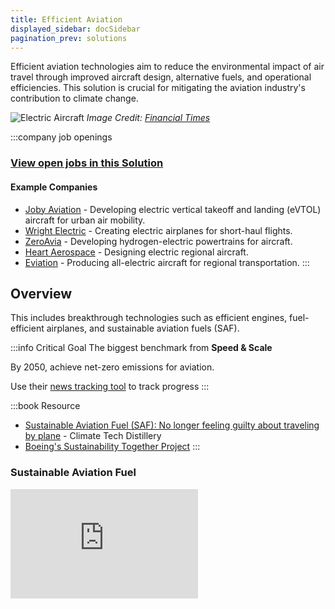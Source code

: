 ```yaml
---
title: Efficient Aviation
displayed_sidebar: docSidebar
pagination_prev: solutions
---
```


Efficient aviation technologies aim to reduce the environmental impact of air travel through improved aircraft design, alternative fuels, and operational efficiencies. This solution is crucial for mitigating the aviation industry's contribution to climate change.

![Electric Aircraft](../static/img/electric-aircraft.jpg)
*Image Credit: [Financial Times](https://www.ft.com/content/a9dc81d2-725e-11e9-bf5c-6eeb837566c5)*

:::company job openings
### [View open jobs in this Solution](https://climatebase.org/jobs?l=&q=&drawdown_solutions=Efficient+Aviation)
#### Example Companies
- [Joby Aviation](https://www.jobyaviation.com/) - Developing electric vertical takeoff and landing (eVTOL) aircraft for urban air mobility.
- [Wright Electric](https://weflywright.com/) - Creating electric airplanes for short-haul flights.
- [ZeroAvia](https://www.zeroavia.com/) - Developing hydrogen-electric powertrains for aircraft.
- [Heart Aerospace](https://heartaerospace.com/) - Designing electric regional aircraft.
- [Eviation](https://www.eviation.co/) - Producing all-electric aircraft for regional transportation.
:::

## Overview

This includes breakthrough technologies such as efficient engines, fuel-efficient airplanes, and sustainable aviation fuels (SAF).

:::info Critical Goal
The biggest benchmark from **Speed & Scale**

By 2050, achieve net-zero emissions for aviation.

Use their [news tracking tool](https://speedandscale.com/okrs/1-0-electrify-transportation/1-6-planes/) to track progress
:::

:::book Resource
- [Sustainable Aviation Fuel (SAF): No longer feeling guilty about traveling by plane](https://www.climatetechdistillery.com/p/17-sustainable-aviation-fuel-saf) - Climate Tech Distillery
- [Boeing's Sustainability Together Project](https://sustainabilitytogether.aero/)
:::

### Sustainable Aviation Fuel

<iframe 
  allow="autoplay *; encrypted-media *; fullscreen *; clipboard-write" 
  frameBorder="0" 
  height="175" 
  style={{width:'100%', maxWidth:'660px', overflow:'hidden', borderRadius:'10px'}} 
  sandbox="allow-forms allow-popups allow-same-origin allow-scripts allow-storage-access-by-user-activation allow-top-navigation-by-user-activation" 
  src="https://embed.podcasts.apple.com/gb/podcast/episode-29-sustainable-aviation-fuel/id1544729925?i=1000630920514"
/>

## Progress Made

Significant advancements have been made in efficient aviation technologies:

1. **Electric Aircraft and Fuel Cells**: Developed by companies like Airbus, Boeing, and Rolls-Royce.
2. **Collaboration with Governments**: Policies supporting the adoption of new technologies.
3. **Reducing Greenhouse Gas Emissions**: Emissions from flights and distance reduced through various initiatives.

## Solutions by Sector

### Aircraft Design
- **Electric Propulsion**: Developing fully electric and hybrid-electric aircraft.
- **Aerodynamic Improvements**: Designing more efficient airframes and wings.
- **Lightweight Materials**: Using advanced composites to reduce aircraft weight.

**Case Studies:**
1. **Eviation Alice**: All-electric aircraft designed for regional transportation, with a range of up to 440 nautical miles ([Eviation](https://www.eviation.co/)).
2. **Airbus E-Fan X**: Hybrid-electric aircraft demonstrator project, showcasing the potential for electric propulsion in commercial aviation ([Airbus](https://www.airbus.com/innovation/zero-emission/electric-flight/e-fan-x.html)).
3. **NASA X-57 Maxwell**: Experimental aircraft testing distributed electric propulsion technology ([NASA](https://www.nasa.gov/specials/X57/)).

### Alternative Fuels
- **Sustainable Aviation Fuels (SAF)**: Developing and scaling up production of biofuels and synthetic fuels.
- **Hydrogen Fuel**: Exploring hydrogen as a zero-emission fuel for aviation.
- **Power-to-Liquid Fuels**: Converting renewable electricity into liquid fuels for aviation.

**Case Studies:**
1. **United Airlines**: Committed to purchasing 1.5 billion gallons of SAF over 20 years, the largest commitment of any airline ([United Airlines](https://www.united.com/ual/en/us/fly/company/global-citizenship/environment/sustainable-fuel-sources.html)).
2. **ZeroAvia**: Developing hydrogen-electric powertrains for aircraft, with successful test flights of their technology ([ZeroAvia](https://www.zeroavia.com/)).
3. **Neste**: Producing SAF from renewable waste and residue materials, supplying major airlines globally ([Neste](https://www.neste.com/products/all-products/aviation)).

### Operational Efficiency
- **Air Traffic Management**: Improving flight routes and reducing congestion.
- **Ground Operations**: Enhancing efficiency of airport operations and ground support equipment.
- **Data Analytics**: Using big data to optimize flight planning and operations.

**Case Studies:**
1. **SESAR Joint Undertaking**: European initiative to modernize air traffic management, reducing flight times and fuel consumption ([SESAR](https://www.sesarju.eu/)).
2. **Southwest Airlines Fuel Conservation Program**: Implemented various operational changes, saving millions of gallons of fuel annually ([Southwest Airlines](https://www.southwest.com/citizenship/planet/)).
3. **Airbus Skywise**: Data analytics platform helping airlines improve operational efficiency and reduce fuel consumption ([Airbus](https://skywise.airbus.com/)).

## Lessons Learned

1. **Not a Silver Bullet**: Technology isn't the sole solution; consider aircraft, fuel, and operations holistically.
2. **Continuous Improvement**: Evolving technology needs regular updates and refinement.
3. **Complementary Measures**: Combine technology with alternative fuels for optimal results.
4. **Monitoring and Regulation**: Careful oversight and regulation are required to ensure effectiveness.
5. **Cross-Industry Support**: Industry, fuel suppliers, and government support are all necessary for success.

## Challenges Ahead

1. **Scaling Up**: Significant investment needed for research, facilities, and infrastructure.
2. **Overcoming Obstacles**: High costs, regulatory approval, and awareness challenges persist.
3. **Battery Technology**: Current limitations in energy density and weight of batteries for electric aircraft.
4. **Infrastructure Adaptation**: Airports and energy systems need to adapt to new technologies and fuels.

## Best Path Forward

1. **Develop and Improve**: Enhance compatibility, accessibility, and cost-effectiveness of efficient aviation technologies.
2. **Raise Awareness**: Educate stakeholders, incentivize adoption, and regulate to encourage implementation.
3. **Monitor and Evaluate**: Ensure emission reduction effectiveness and make adjustments as needed.
4. **Collaborative Approach**: Foster partnerships between aircraft manufacturers, airlines, fuel producers, and regulators.
5. **Investment in R&D**: Continue to invest in research and development of breakthrough technologies.
6. **Policy Support**: Implement supportive policies and regulations to accelerate the transition to efficient aviation.

*Image credit: [Financial Times](https://www.ft.com/content/a9dc81d2-725e-11e9-bf5c-6eeb837566c5)*
